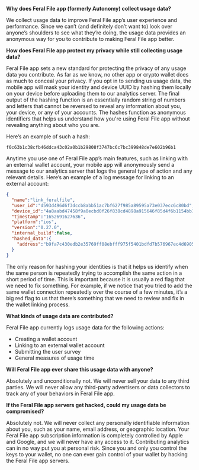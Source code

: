 **Why does Feral File app (formerly Autonomy) collect usage data?**

We collect usage data to improve Feral File app’s user experience and performance. Since we can’t (and definitely don’t want to) look over anyone’s shoulders to see what they’re doing, the usage data provides an anonymous way for you to contribute to making Feral File app better. 

**How does Feral File app protect my privacy while still collecting usage data?**

Feral File app sets a new standard for protecting the privacy of any usage data you contribute. As far as we know, no other app or crypto wallet does as much to conceal your privacy. 
If you opt in to sending us usage data, the mobile app will mask your identity and device UUID by hashing them locally on your device before uploading them to our analytics server. The final output of the hashing function is an essentially random string of numbers and letters that  cannot be reversed to reveal any information about you, your device, or any of your accounts. The hashes function as anonymous identifiers that helps us understand how you're using Feral File app without revealing anything about who you are. 

Here’s an example of such a hash:
```
f0c63b1c38cfb46ddca43c02a0b1b29808f3747bc6c7bc399848de7e602b96b1
```

Anytime you use one of Feral File app’s main features, such as linking with an external wallet account, your mobile app will anonymously send a message to our analytics server that logs the general type of action and any relevant details. 
Here’s an example of a log message for linking to an external account: 

```json
{
  "name":"link_feralfile",
  "user_id":"d593d496d6f3dccb8abb51ac7bf627f985a89595a73e037ecc6c80bd",
  "device_id":"4a8aabd47458f9a0ecbd0f26f838cd4898a915646f85d4f6b1154bb1",
  "timestamp":"1652691627636",
  "platform":"ios",
  "version":"0.27.0",
  "internal_build":false,
  "hashed_data":{
    "address":"b9fa7c430edb2e35769ff08ebfff975f5401bdfd7b576967ec4d6905"
  }
}
```

The only reason for hashing your identities is that it helps us identify when the same person is repeatedly trying to accomplish the same action in a short period of time. This is important because it is usually a red flag that we need to fix something. For example, if we notice that you tried to add the same wallet connection repeatedly over the course of a few minutes, it’s a big red flag to us that there’s something that we need to review and fix in the wallet linking process.

**What kinds of usage data are contributed?**

Feral File app currently logs usage data for the following actions: 
- Creating a wallet account
- Linking to an external wallet account
- Submitting the user survey
- General measures of usage time

**Will Feral File app ever share this usage data with anyone?**

Absolutely and unconditionally not. We will never sell your data to any third parties. We will never allow any third-party advertisers or data collectors to track any of your behaviors in Feral File app. 

**If the Feral File app servers get hacked, could my usage data be compromised?**

Absolutely not. We will never collect any personally identifiable information about you, such as your name, email address, or geographic location. Your Feral File app subscription information is completely controlled by Apple and Google, and we will never have any access to it. Contributing analytics can in no way put you at personal risk. Since you and only you control the keys to your wallet, no one can ever gain control of your wallet by hacking the Feral File app servers. 
